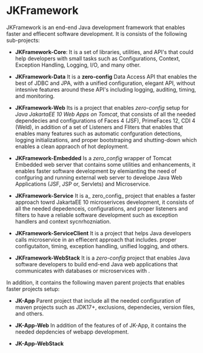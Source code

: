 # JKFramework

JKFramework is an end-end Java development framework that enables faster and effiecent software development. It is consists of the following sub-projects:
- **JKFramework-Core**:
It is a set of libraries, utilities, and API's that could help developers with small tasks such as Configurations, Context, Exception Handling, Logging, I/O, and many other. 

- **JKFramework-Data** 
  It is a **zero-config** Data Access API that enables the best of JDBC and JPA, with a unified configuration, elegant API, without intesnive features around these API's including logging, auditing, timing, and monitoring. 
  
- **JKFramework-Web**
Its is a project that enables _zero-config_ setup for _Java JakartaEE 10  Web Apps on Tomcat_, that consists of all the needed dependecies and configurations of Faces 4 (JSF), PrimeFaces 12, CDI 4 (Weld), in addition of a set of Listeners and Fliters that enables that enables many features such as automatic confguration detections, logging initializations, and proper bootstraping and shutting-down which enables a clean appraoch of hot deployment.     

- **JKFramework-Embedded**
Is a _zero_config_ wrapper of Tomcat Embedded web server that contains some utilities and enhancements, it enables faster software development by elemianting the need of confguring and running external web server to develope Java Web Applications (JSF, JSP or, Servlets) and Microservice. 

- **JKFramework-Service**
It is a_ zero_config_ project that enables a faster approach towrd JakartaEE 10 microserivces development, it consists of all the needed depedenceis, configurations, and proper listeners and filters to have a reliable software development such as exception handlers and context sycnrhozniation.   

- **JKFramework-ServiceClient**
It is a project that helps Java developers calls microservice in an effiecent approach that includes. proper configutaiton, timing, exception handling, unified logging, and others.  

- **JKFramework-WebStack**
It is a _zero-config_ project that enables Java software developers to build end-end Java web applications that communicates with databases or microservices with .

In addition, it contains the following maven parent projects that enables faster projects setup:
- **JK-App**
Parent project that include all the needed configuration of maven projects such as JDK17+, exclusions, dependecies, version files, and others. 

- **JK-App-Web**
In addition of the features of of JK-App, it contains the needed depdencies of webapp development. 

- **JK-App-WebStack**

